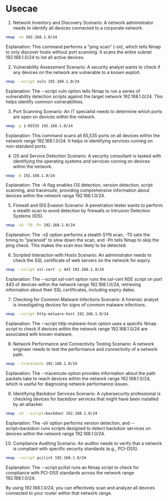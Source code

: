 # Usecae

1. Network Inventory and Discovery
Scenario: A network administrator needs to identify all devices connected to a corporate network.

```bash
nmap -sn 192.168.1.0/24
```
Explanation: This command performs a "ping scan" (-sn), which tells Nmap to only discover hosts without port scanning. It scans the entire subnet 192.168.1.0/24 to list all active devices.

2. Vulnerability Assessment
Scenario: A security analyst wants to check if any devices on the network are vulnerable to a known exploit.

```bash
nmap --script vuln 192.168.1.0/24
```
Explanation: The --script vuln option tells Nmap to run a series of vulnerability detection scripts against the target network 192.168.1.0/24. This helps identify common vulnerabilities.

3. Port Scanning
Scenario: An IT specialist needs to determine which ports are open on devices within the network.

```bash
nmap -p 1-65535 192.168.1.0/24
```
Explanation: This command scans all 65,535 ports on all devices within the network range 192.168.1.0/24. It helps in identifying services running on non-standard ports.

4. OS and Service Detection
Scenario: A security consultant is tasked with identifying the operating systems and services running on devices within the network.

```bash
nmap -A 192.168.1.0/24
```
Explanation: The -A flag enables OS detection, version detection, script scanning, and traceroute, providing comprehensive information about devices within the network range 192.168.1.0/24.

5. Firewall and IDS Evasion
Scenario: A penetration tester wants to perform a stealth scan to avoid detection by firewalls or Intrusion Detection Systems (IDS).

```bash
nmap -sS -T0 -Pn 192.168.1.0/24
```
Explanation: The -sS option performs a stealth SYN scan, -T0 sets the timing to "paranoid" to slow down the scan, and -Pn tells Nmap to skip the ping check. This makes the scan less likely to be detected.

6. Scripted Interaction with Hosts
Scenario: An administrator needs to check the SSL certificate of web servers on the network for expiry.

```bash
nmap --script ssl-cert -p 443 192.168.1.0/24
```
Explanation: The --script ssl-cert option runs the ssl-cert NSE script on port 443 of devices within the network range 192.168.1.0/24, retrieving information about their SSL certificates, including expiry dates.

7. Checking for Common Malware Infections
Scenario: A forensic analyst is investigating devices for signs of common malware infections.

```bash
nmap --script http-malware-host 192.168.1.0/24
```
Explanation: The --script http-malware-host option uses a specific Nmap script to check if devices within the network range 192.168.1.0/24 are associated with known malware.

8. Network Performance and Connectivity Testing
Scenario: A network engineer needs to test the performance and connectivity of a network path.

```bash
nmap --traceroute 192.168.1.0/24
```
Explanation: The --traceroute option provides information about the path packets take to reach devices within the network range 192.168.1.0/24, which is useful for diagnosing network performance issues.

9. Identifying Backdoor Services
Scenario: A cybersecurity professional is checking devices for backdoor services that might have been installed by an attacker.

```bash
nmap -sV --script=backdoor 192.168.1.0/24
```
Explanation: The -sV option performs version detection, and --script=backdoor runs scripts designed to detect backdoor services on devices within the network range 192.168.1.0/24.

10. Compliance Auditing
Scenario: An auditor needs to verify that a network is compliant with specific security standards (e.g., PCI-DSS).

```bash
nmap --script pcilist 192.168.1.0/24
```
Explanation: The --script pcilist runs an Nmap script to check for compliance with PCI-DSS standards across the network range 192.168.1.0/24.

By using 192.168.1.0/24, you can effectively scan and analyze all devices connected to your router within that network range.